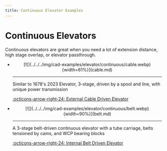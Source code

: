 ```yaml
---
title: Continuous Elevator Examples
---
```

<meta property="og:title" content="Continuous Elevator Examples">
<meta property="og:type" content="website">
<meta property="og:url" content="https://www.frcdesign.org/cad-examples/elevator/continuous/">
<meta property="og:image" content="https://www.frcdesign.org/img/cad-examples/elevator/continuous/belt.webp">
<meta name="theme-color" content="#4CAE4F">
<meta name="twitter:card" content="summary_large_image">

# Continuous Elevators
Continuous elevators are great when you need a lot of extension distance, high stage overlap, or elevator passthrough.

<div class="grid cards" markdown>

-   <center>[![](../../../img/cad-examples/elevator/continuous/cable.webp){width=61%}](cable.md)</center>

    ---

    Similar to 1678's 2023 Elevator, 3-stage, driven by a spool and line, with unique power transmission 
    
    [:octicons-arrow-right-24: External Cable Driven Elevator](cable.md)

-   <center>[![](../../../img/cad-examples/elevator/continuous/belt.webp){width=90%}](belt.md)</center>

    ---

    A 3-stage belt-driven continuous elevator with a tube carriage, belts tensioned by cams, and WCP bearing blocks
    
    [:octicons-arrow-right-24: Internal Belt Driven Elevator](belt.md)

</div>

<br>
